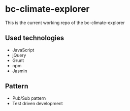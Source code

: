# bc-climate-explorer
This is the current working repo of the bc-climate-explorer

## Used technologies
- JavaScript
- jQuery
- Grunt
- npm
- Jasmin

## Pattern
- Pub/Sub pattern
- Test driven development

